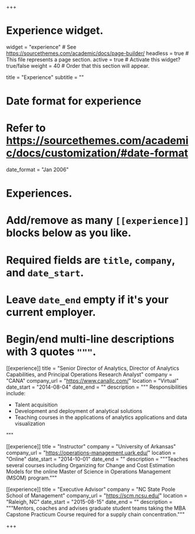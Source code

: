+++
# Experience widget.
widget = "experience"  # See https://sourcethemes.com/academic/docs/page-builder/
headless = true  # This file represents a page section.
active = true  # Activate this widget? true/false
weight = 40  # Order that this section will appear.

title = "Experience"
subtitle = ""

# Date format for experience
#   Refer to https://sourcethemes.com/academic/docs/customization/#date-format
date_format = "Jan 2006"

# Experiences.
#   Add/remove as many `[[experience]]` blocks below as you like.
#   Required fields are `title`, `company`, and `date_start`.
#   Leave `date_end` empty if it's your current employer.
#   Begin/end multi-line descriptions with 3 quotes `"""`.

[[experience]]
  title = "Senior Director of Analytics, Director of Analytics Capabilities, and Principal Operations Research Analyst"
  company = "CANA"
  company_url = "https://www.canallc.com/"
  location = "Virtual"
  date_start = "2014-08-04"
  date_end = ""
  description = """
  Responsibilities include:
  
  * Talent acquisition
  * Development and deployment of analytical solutions
  * Teaching courses in the applications of analytics applications and data visualization

  """

[[experience]]
  title = "Instructor"
  company = "University of Arkansas"
  company_url = "https://operations-management.uark.edu/"
  location = "Online"
  date_start = "2014-10-01"
  date_end = ""
  description = """Teaches several courses including Organizing for Change and Cost Estimation Models for the online Master of Science in Operations Management (MSOM) program."""
  
  [[experience]]
  title = "Executive Advisor"
  company = "NC State Poole School of Management"
  company_url = "https://scm.ncsu.edu/"
  location = "Raleigh, NC"
  date_start = "2015-08-15"
  date_end = ""
  description = """Mentors, coaches and advises graduate student teams taking the MBA Capstone Practicum Course required for a supply chain concentration."""

+++
